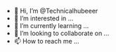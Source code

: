 
- 👋 Hi, I’m @Technicalhubeeer
- 👀 I’m interested in ...
- 🌱 I’m currently learning ...
- 💞️ I’m looking to collaborate on ...
- 📫 How to reach me ...

<!---
Technicalhubeeer/Technicalhubeeer is a ✨ special ✨ repository because its `README.md` (this file) appears on your GitHub profile.
You can click the Preview link to take a look at your changes.
--->
